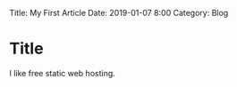 Title: My First Article
Date: 2019-01-07 8:00
Category: Blog

# Title
I like free static web hosting.